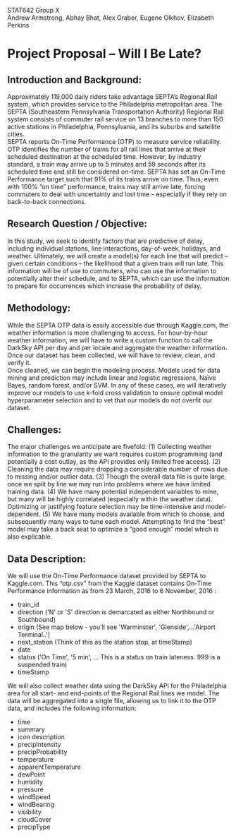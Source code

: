 STAT642 Group X  
Andrew Armstrong, Abhay Bhat, Alex Graber, Eugene Olkhov, Elizabeth Perkins  

# Project Proposal – Will I Be Late?

## Introduction and Background:

Approximately 119,000 daily riders take advantage SEPTA’s Regional Rail system, which provides service to the Philadelphia metropolitan area.   The SEPTA (Southeastern Pennsylvania Transportation Authority) Regional Rail system consists of commuter rail service on 13 branches to more than 150 active stations in Philadelphia, Pennsylvania, and its suburbs and satellite cities.  
SEPTA reports On-Time Performance (OTP) to measure service reliability. OTP identifies the number of trains for all rail lines that arrive at their scheduled destination at the scheduled time. However, by industry standard, a train may arrive up to 5 minutes and 59 seconds after its scheduled time and still be considered on-time.  SEPTA has set an On-Time Performance target such that 91% of its trains arrive on time.   Thus, even with 100% “on time” performance, trains may still arrive late, forcing commuters to deal with uncertainty and lost time – especially if they rely on back-to-back connections.  

## Research Question / Objective:  
In this study, we seek to identify factors that are predictive of delay, including individual stations, line interactions, day-of-week, holidays, and weather.  Ultimately, we will create a model(s) for each line that will predict – given certain conditions – the likelihood that a given train will run late.  This information will be of use to commuters, who can use the information to potentially alter their schedule, and to SEPTA, which can use the information to prepare for occurrences which increase the probability of delay.  

## Methodology:  
While the SEPTA OTP data is easily accessible due through Kaggle.com, the weather information is more challenging to access.  For hour-by-hour weather information, we will have to write a custom function to call the DarkSky API per day and per locale and aggregate the weather information.  Once our dataset has been collected, we will have to review, clean, and verify it.  
Once cleaned, we can begin the modeling process.  Models used for data mining and prediction may include linear and logistic regressions, Naïve Bayes, random forest, and/or SVM.  In any of these cases, we will iteratively improve our models to use k-fold cross validation to ensure optimal model hyperparameter selection and to vet that our models do not overfit our dataset.

## Challenges:  
The major challenges we anticipate are fivefold: (1) Collecting weather information to the granularity we want requires custom programming (and potentially a cost outlay, as the API provides only limited free access).  (2) Cleaning the data may require dropping a considerable number of rows due to missing and/or outlier data.  (3) Though the overall data file is quite large, once we split by line we may run into problems where we have limited training data.  (4) We have many potential independent variables to mine, but many will be highly correlated (especially within the weather data).  Optimizing or justifying feature selection may be time-intensive and model-dependent.  (5) We have many models available from which to choose, and subsequently many ways to tune each model.  Attempting to find the “best” model may take a back seat to optimize a “good enough” model which is also explicable.  
  
## Data Description:  
We will use the On-Time Performance dataset provided by SEPTA to Kaggle.com.  This “otp.csv” from the Kaggle dataset contains On-Time Performance information as from 23 March, 2016 to 6 November, 2016  :  
* train_id  
* direction ('N' or 'S' direction is demarcated as either Northbound or Southbound)  
* origin (See map below - you'll see 'Warminster', 'Glenside',...'Airport Terminal..')  
* next_station (Think of this as the station stop, at timeStamp)  
* date  
* status ('On Time', '5 min', ... This is a status on train lateness. 999 is a suspended train)  
* timeStamp  

We will also collect weather data using the DarkSky API  for the Philadelphia area for all start- and end-points of the Regional Rail lines we model.   The data will be aggregated into a single file, allowing us to link it to the OTP data, and includes the following information:  
 
* time
* summary
* icon description
* precipIntensity
* precipProbability
* temperature
* apparentTemperature
* dewPoint
* humidity
* pressure
* windSpeed
* windBearing
* visibility
* cloudCover
* precipType


